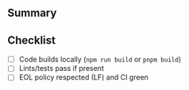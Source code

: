## Summary
<!-- What does this change do? -->

## Checklist
- [ ] Code builds locally (`npm run build` or `pnpm build`)
- [ ] Lints/tests pass if present
- [ ] EOL policy respected (LF) and CI green
